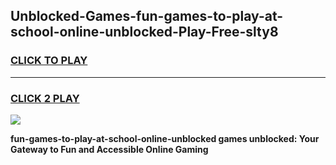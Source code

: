 
## Unblocked-Games-fun-games-to-play-at-school-online-unblocked-Play-Free-slty8
<h3>
<a href="https://premium76.site?title=fun-games-to-play-at-school-online-unblocked&ref=18A1">CLICK TO PLAY</a></h3>
<hr>

<h3>
<a href="https://premium76.site?title=fun-games-to-play-at-school-online-unblocked&ref=18A1">CLICK 2 PLAY</a>
  
</h3>

<a href="https://premium76.site?title=fun-games-to-play-at-school-online-unblocked&ref=18A1"><img src="https://clearcache.store/games.png"></a>


**fun-games-to-play-at-school-online-unblocked games unblocked: Your Gateway to Fun and Accessible Online Gaming**

